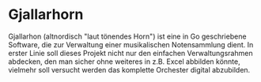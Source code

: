 Gjallarhorn
===========
Gjallarhon (altnordisch "laut tönendes Horn") ist eine in Go geschriebene Software, die zur Verwaltung einer musikalischen Notensammlung dient. In erster Linie soll dieses Projekt nicht nur den einfachen Verwaltungsrahmen abdecken, den man sicher ohne weiteres in z.B. Excel abbilden könnte, vielmehr soll versucht werden das komplette Orchester digital abzubilden.
